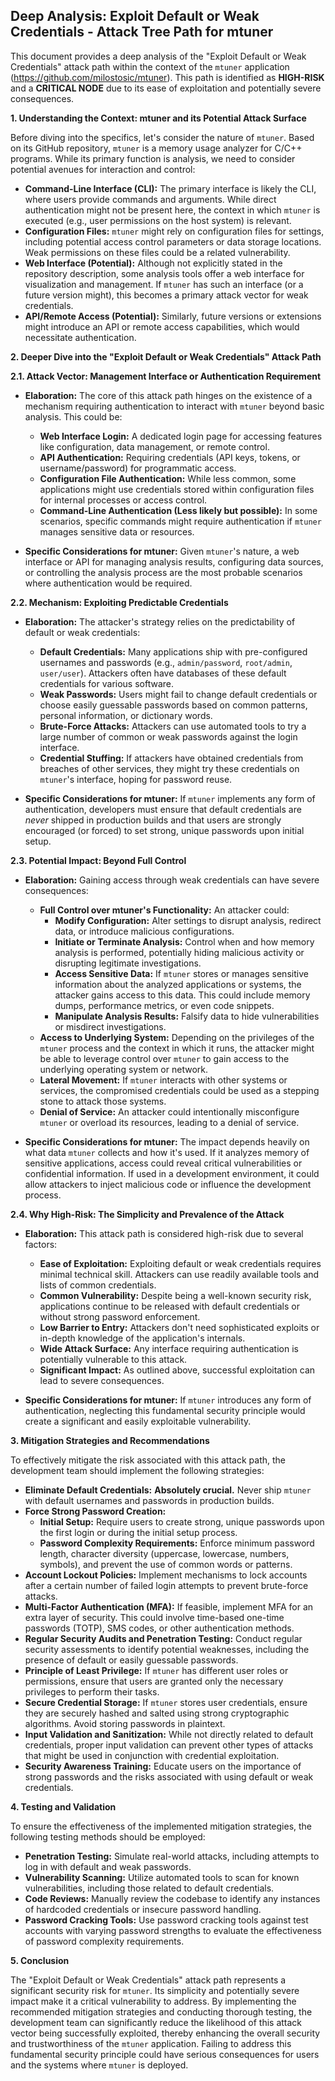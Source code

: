 ## Deep Analysis: Exploit Default or Weak Credentials - Attack Tree Path for mtuner

This document provides a deep analysis of the "Exploit Default or Weak Credentials" attack path within the context of the `mtuner` application (https://github.com/milostosic/mtuner). This path is identified as **HIGH-RISK** and a **CRITICAL NODE** due to its ease of exploitation and potentially severe consequences.

**1. Understanding the Context: mtuner and its Potential Attack Surface**

Before diving into the specifics, let's consider the nature of `mtuner`. Based on its GitHub repository, `mtuner` is a memory usage analyzer for C/C++ programs. While its primary function is analysis, we need to consider potential avenues for interaction and control:

* **Command-Line Interface (CLI):**  The primary interface is likely the CLI, where users provide commands and arguments. While direct authentication might not be present here, the context in which `mtuner` is executed (e.g., user permissions on the host system) is relevant.
* **Configuration Files:** `mtuner` might rely on configuration files for settings, including potential access control parameters or data storage locations. Weak permissions on these files could be a related vulnerability.
* **Web Interface (Potential):** Although not explicitly stated in the repository description, some analysis tools offer a web interface for visualization and management. If `mtuner` has such an interface (or a future version might), this becomes a primary attack vector for weak credentials.
* **API/Remote Access (Potential):**  Similarly, future versions or extensions might introduce an API or remote access capabilities, which would necessitate authentication.

**2. Deeper Dive into the "Exploit Default or Weak Credentials" Attack Path**

**2.1. Attack Vector: Management Interface or Authentication Requirement**

* **Elaboration:** The core of this attack path hinges on the existence of a mechanism requiring authentication to interact with `mtuner` beyond basic analysis. This could be:
    * **Web Interface Login:**  A dedicated login page for accessing features like configuration, data management, or remote control.
    * **API Authentication:**  Requiring credentials (API keys, tokens, or username/password) for programmatic access.
    * **Configuration File Authentication:** While less common, some applications might use credentials stored within configuration files for internal processes or access control.
    * **Command-Line Authentication (Less likely but possible):**  In some scenarios, specific commands might require authentication if `mtuner` manages sensitive data or resources.

* **Specific Considerations for mtuner:**  Given `mtuner`'s nature, a web interface or API for managing analysis results, configuring data sources, or controlling the analysis process are the most probable scenarios where authentication would be required.

**2.2. Mechanism: Exploiting Predictable Credentials**

* **Elaboration:** The attacker's strategy relies on the predictability of default or weak credentials:
    * **Default Credentials:**  Many applications ship with pre-configured usernames and passwords (e.g., `admin/password`, `root/admin`, `user/user`). Attackers often have databases of these default credentials for various software.
    * **Weak Passwords:**  Users might fail to change default credentials or choose easily guessable passwords based on common patterns, personal information, or dictionary words.
    * **Brute-Force Attacks:** Attackers can use automated tools to try a large number of common or weak passwords against the login interface.
    * **Credential Stuffing:** If attackers have obtained credentials from breaches of other services, they might try these credentials on `mtuner`'s interface, hoping for password reuse.

* **Specific Considerations for mtuner:** If `mtuner` implements any form of authentication, developers must ensure that default credentials are *never* shipped in production builds and that users are strongly encouraged (or forced) to set strong, unique passwords upon initial setup.

**2.3. Potential Impact: Beyond Full Control**

* **Elaboration:**  Gaining access through weak credentials can have severe consequences:
    * **Full Control over mtuner's Functionality:**  An attacker could:
        * **Modify Configuration:** Alter settings to disrupt analysis, redirect data, or introduce malicious configurations.
        * **Initiate or Terminate Analysis:**  Control when and how memory analysis is performed, potentially hiding malicious activity or disrupting legitimate investigations.
        * **Access Sensitive Data:**  If `mtuner` stores or manages sensitive information about the analyzed applications or systems, the attacker gains access to this data. This could include memory dumps, performance metrics, or even code snippets.
        * **Manipulate Analysis Results:**  Falsify data to hide vulnerabilities or misdirect investigations.
    * **Access to Underlying System:** Depending on the privileges of the `mtuner` process and the context in which it runs, the attacker might be able to leverage control over `mtuner` to gain access to the underlying operating system or network.
    * **Lateral Movement:** If `mtuner` interacts with other systems or services, the compromised credentials could be used as a stepping stone to attack those systems.
    * **Denial of Service:**  An attacker could intentionally misconfigure `mtuner` or overload its resources, leading to a denial of service.

* **Specific Considerations for mtuner:** The impact depends heavily on what data `mtuner` collects and how it's used. If it analyzes memory of sensitive applications, access could reveal critical vulnerabilities or confidential information. If used in a development environment, it could allow attackers to inject malicious code or influence the development process.

**2.4. Why High-Risk: The Simplicity and Prevalence of the Attack**

* **Elaboration:** This attack path is considered high-risk due to several factors:
    * **Ease of Exploitation:**  Exploiting default or weak credentials requires minimal technical skill. Attackers can use readily available tools and lists of common credentials.
    * **Common Vulnerability:**  Despite being a well-known security risk, applications continue to be released with default credentials or without strong password enforcement.
    * **Low Barrier to Entry:**  Attackers don't need sophisticated exploits or in-depth knowledge of the application's internals.
    * **Wide Attack Surface:**  Any interface requiring authentication is potentially vulnerable to this attack.
    * **Significant Impact:** As outlined above, successful exploitation can lead to severe consequences.

* **Specific Considerations for mtuner:**  If `mtuner` introduces any form of authentication, neglecting this fundamental security principle would create a significant and easily exploitable vulnerability.

**3. Mitigation Strategies and Recommendations**

To effectively mitigate the risk associated with this attack path, the development team should implement the following strategies:

* **Eliminate Default Credentials:**  **Absolutely crucial.** Never ship `mtuner` with default usernames and passwords in production builds.
* **Force Strong Password Creation:**
    * **Initial Setup:** Require users to create strong, unique passwords upon the first login or during the initial setup process.
    * **Password Complexity Requirements:** Enforce minimum password length, character diversity (uppercase, lowercase, numbers, symbols), and prevent the use of common words or patterns.
* **Account Lockout Policies:** Implement mechanisms to lock accounts after a certain number of failed login attempts to prevent brute-force attacks.
* **Multi-Factor Authentication (MFA):**  If feasible, implement MFA for an extra layer of security. This could involve time-based one-time passwords (TOTP), SMS codes, or other authentication methods.
* **Regular Security Audits and Penetration Testing:**  Conduct regular security assessments to identify potential weaknesses, including the presence of default or easily guessable passwords.
* **Principle of Least Privilege:**  If `mtuner` has different user roles or permissions, ensure that users are granted only the necessary privileges to perform their tasks.
* **Secure Credential Storage:**  If `mtuner` stores user credentials, ensure they are securely hashed and salted using strong cryptographic algorithms. Avoid storing passwords in plaintext.
* **Input Validation and Sanitization:**  While not directly related to default credentials, proper input validation can prevent other types of attacks that might be used in conjunction with credential exploitation.
* **Security Awareness Training:**  Educate users on the importance of strong passwords and the risks associated with using default or weak credentials.

**4. Testing and Validation**

To ensure the effectiveness of the implemented mitigation strategies, the following testing methods should be employed:

* **Penetration Testing:**  Simulate real-world attacks, including attempts to log in with default and weak passwords.
* **Vulnerability Scanning:**  Utilize automated tools to scan for known vulnerabilities, including those related to default credentials.
* **Code Reviews:**  Manually review the codebase to identify any instances of hardcoded credentials or insecure password handling.
* **Password Cracking Tools:**  Use password cracking tools against test accounts with varying password strengths to evaluate the effectiveness of password complexity requirements.

**5. Conclusion**

The "Exploit Default or Weak Credentials" attack path represents a significant security risk for `mtuner`. Its simplicity and potentially severe impact make it a critical vulnerability to address. By implementing the recommended mitigation strategies and conducting thorough testing, the development team can significantly reduce the likelihood of this attack vector being successfully exploited, thereby enhancing the overall security and trustworthiness of the `mtuner` application. Failing to address this fundamental security principle could have serious consequences for users and the systems where `mtuner` is deployed.
